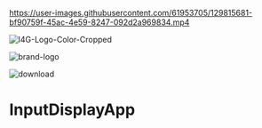 https://user-images.githubusercontent.com/61953705/129815681-bf90759f-45ac-4e59-8247-092d2a969834.mp4


![I4G-Logo-Color-Cropped](https://user-images.githubusercontent.com/61953705/129815573-9760167c-7865-4c6d-9d76-d0c10678d90a.png)


![brand-logo](https://user-images.githubusercontent.com/61953705/129815575-a25b0730-6974-45b5-a274-492406afc207.png)


![download](https://user-images.githubusercontent.com/61953705/129815578-4b19f954-cb5f-4533-917a-91a358247c28.png)


# InputDisplayApp
